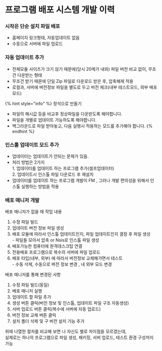# 프로그램 배포 시스템 개발 이력

### 시작은 단순 설치 파일 배포&#x20;

* 홈페이지 링크형태, 자동업데이트 없음
* 수동으로 서버에 파일 업로드

### 자동 업데이트 추가

* 전체모듈 사이즈가 크기 않기 때문에(당시 20메가 내외) 파일 버전 비교 없이, 무조건 다운받는 형태
* 무조건 받기 때문에 단일 Zip 파일로 다운로드 받은 후, 압축해제 적용
* 로컬과, 서버에 버전정보 파일을 별도로 두고 버전 체크(내부 테스트모드, 외부 배포모드)

{% hint style="info" %}
정석으로 만들기

* 파일의 해시값 등을 비교후  정상파일을 다운받도록 해야합니다.&#x20;
* 파일을 개별로 업데이트 가능하도록 해야합니다.&#x20;
* 백그라운드로 파일 받아놓고, 다음 실행시 적용하는 모드를 추가해야 합니다.&#x20;
{% endhint %}

### 인스톨 업데이트 모드 추가

* 업데이터는 업데이트가 안되는 문제가 있음.
* 처리 방법은 2가지\
  1\. 업데이터를 업데이트 하는 프로그램 추가(셀프업데이터)\
  2\. 업데이트시 인스톨 파일 다운로드 후 재설치
* 업데이터를 업데이트 하는 프로그램 개발이 FM , 그러나 개발 편의성을 위해서 인스톨 실행하는 방법을 적용

### 배포 매니저 개발

배포 매니저가 없을  때 작업 내용

1. 수정 파일 빌드
2. 업데이트 버전 정보 파일 생성
3. 배포 모듈에 따라서 인스톨 업데이트인지, 파일 업데이트인지 결정 후 파일 생성\
   \- 파일들 모아서 압축 or Nsis로 인스톨 파일 생성
4. 배포가능한 컴퓨터에 원격데스크탑 연결
5. 전용배포 프로그램으로  복수의 서버에 파일 업로드
6. 배포 타입(내부, 외부) 에 따라서 버전정보 교체해가면서 테스트\
   \- 수동 삭제, 수동으로 버전 정보 변경 , 내 외부 모드 변경

배포 매니저를 통해 변경된 사항

1. 수정 파일 빌드(동일)
2. 배포 매니저 실행
3. 업데이트 할 파일 추가
4. 생성 버튼 클릭(버전 정보 및 인스톨, 업데이트 파일 구조 자동생성)
5. 서버 업로드 버튼 클릭(복수에 서버에 자동 업로드)
6. 버전 정보 교체 버튼 클릭
7. 설치 폴더 삭제 및 구 버전 설치 기능 추가

위에 나열한 절차를 비교해 보면 나  자신도  별로 차이점을 모르겠는데, \
실제로는 하나의 프로그램으로 파일 생성, 패키징, 서버 업로드, 테스트 환경 구성까지 가능
